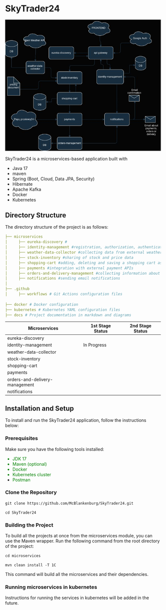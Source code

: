 # SkyTrader24

![Infrastruktura](./infrastructure.jpg)

SkyTrader24 is a microservices-based application built with

- Java 17
- maven
- Spring (Boot, Cloud, Data JPA, Security)
- Hibernate
- Apache Kafka
- Docker
- Kubernetes

## Directory Structure
The directory structure of the project is as follows:

```yaml
├── microservices
│     ├── eureka-discovery #
│     ├── identity-management #registration, authorization, authentication, and profile management
│     ├── weather-data-collector #collecting data from external weather APIs, data processing and distribution
│     ├── stock-inventory #sharing of stock and price data
│     ├── shopping-cart #adding, deleting and saving a shopping cart assigned to a user profile
│     ├── payments #integration with external payment APIs
│     ├── orders-and-delivery-management #collecting information about orders and delivery
│     ├── notifications #sending email notifications
│
├── .github
│     ├── workflows # Git Actions configuration files

├── docker # Docker configuration
├── kubernetes # Kubernetes YAML configuration files
├── docs # Project documentation in markdown and diagrams
```




| Microservices                  | 1st Stage Status | 2nd Stage Status |
|--------------------------------|-----------------|------------------|
| eureka-discovery               |                 |                  |
| identity-management            | In Progress     |                  |
| weather-data-collector         |                 |                  |
| stock-inventory                |                 |                  |
| shopping-cart                  |                 |                  |
| payments                       |                 |                  |
| orders-and-delivery-management |                 |                  |
| notifications                  |                 |                  |

## Installation and Setup

To install and run the SkyTrader24 application, follow the instructions below:

### Prerequisites

Make sure you have the following tools installed:
<font color="green">
- JDK 17
- Maven (optional)
- Docker
- Kubernetes cluster
- Postman
  </font>
### Clone the Repository

```shell
git clone https://github.com/McBlankenburg/SkyTrader24.git
```
```shell
cd SkyTrader24
```

### Building the Project
To build all the projects at once from the microservices module, you can use the Maven wrapper. 
Run the following command from the root directory of the project:

```shell
cd microservices
```
```shell
mvn clean install -T 1C
```
This command will build all the microservices and their dependencies.


### Running microservices in kubernetes
Instructions for running the services in kubernetes will be added in the future.

